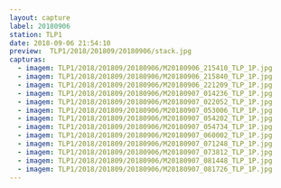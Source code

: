 ```yaml
---
layout: capture
label: 20180906
station: TLP1
date: 2018-09-06 21:54:10
preview:  TLP1/2018/201809/20180906/stack.jpg
capturas:
  - imagem: TLP1/2018/201809/20180906/M20180906_215410_TLP_1P.jpg
  - imagem: TLP1/2018/201809/20180906/M20180906_215840_TLP_1P.jpg
  - imagem: TLP1/2018/201809/20180906/M20180906_221209_TLP_1P.jpg
  - imagem: TLP1/2018/201809/20180906/M20180907_014236_TLP_1P.jpg
  - imagem: TLP1/2018/201809/20180906/M20180907_022052_TLP_1P.jpg
  - imagem: TLP1/2018/201809/20180906/M20180907_053006_TLP_1P.jpg
  - imagem: TLP1/2018/201809/20180906/M20180907_054202_TLP_1P.jpg
  - imagem: TLP1/2018/201809/20180906/M20180907_054734_TLP_1P.jpg
  - imagem: TLP1/2018/201809/20180906/M20180907_060002_TLP_1P.jpg
  - imagem: TLP1/2018/201809/20180906/M20180907_071248_TLP_1P.jpg
  - imagem: TLP1/2018/201809/20180906/M20180907_073812_TLP_1P.jpg
  - imagem: TLP1/2018/201809/20180906/M20180907_081448_TLP_1P.jpg
  - imagem: TLP1/2018/201809/20180906/M20180907_081726_TLP_1P.jpg
---
```

